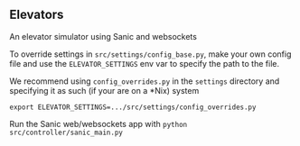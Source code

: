 ## Elevators
An elevator simulator using Sanic and websockets

To override settings in `src/settings/config_base.py`, make your own config file
and use the `ELEVATOR_SETTINGS` env var to specify the path to the file.

We recommend using `config_overrides.py` in the `settings` directory
and specifying it as such (if your are on a *Nix) system

`export ELEVATOR_SETTINGS=.../src/settings/config_overrides.py` 

Run the Sanic web/websockets app with
    `python src/controller/sanic_main.py`
